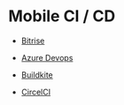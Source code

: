 # Mobile CI / CD

* [Bitrise](https://www.bitrise.io/)

* [Azure Devops](https://azure.microsoft.com/en-us/services/devops/)

* [Buildkite](https://buildkite.com/)

* [CircelCI](https://circleci.com/)
